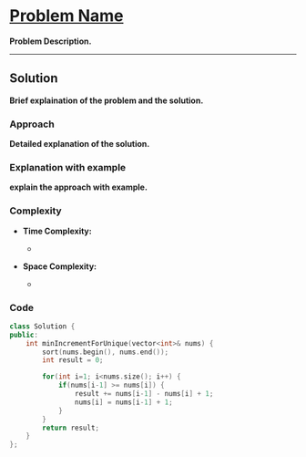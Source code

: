 
# [Problem Name](problem-link)

**Problem Description.**

---

## Solution

**Brief explaination of the problem and the solution.**

### Approach

**Detailed explanation of the solution.**

### Explanation with example

**explain the approach with example.**

### Complexity

- **Time Complexity:**

    - 

- **Space Complexity:**

    - 

### Code

```cpp
class Solution {
public:
    int minIncrementForUnique(vector<int>& nums) {
        sort(nums.begin(), nums.end());
        int result = 0;

        for(int i=1; i<nums.size(); i++) {
            if(nums[i-1] >= nums[i]) {
                result += nums[i-1] - nums[i] + 1;
                nums[i] = nums[i-1] + 1;
            }
        }
        return result;
    }
};
```